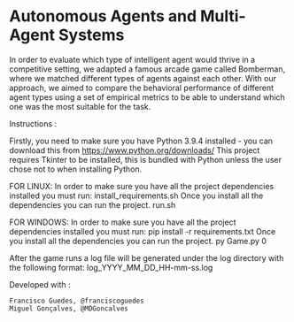 # Autonomous Agents and Multi-Agent Systems

In order to evaluate which type of intelligent agent would thrive in
a competitive setting, we adapted a famous arcade game
called Bomberman, where we matched different types of
agents against each other. With our approach, we aimed to compare
the behavioral performance of different agent types using a set of
empirical metrics to be able to understand which one was the most
suitable for the task.

Instructions :

Firstly, you need to make sure you have Python 3.9.4 installed - you can download this from https://www.python.org/downloads/
This project requires Tkinter to be installed, this is bundled with Python unless the user chose not to when installing Python.


FOR LINUX:
In order to make sure you have all the project dependencies installed you must run:
install_requirements.sh
Once you install all the dependencies you can run the project.
run.sh

FOR WINDOWS:
In order to make sure you have all the project dependencies installed you must run:
pip install -r requirements.txt
Once you install all the dependencies you can run the project.
py Game.py 0

After the game runs a log file will be generated under the log directory with the following format:
log_YYYY_MM_DD_HH-mm-ss.log



Developed with : 

    Francisco Guedes, @franciscoguedes
    Miguel Gonçalves, @MDGoncalves